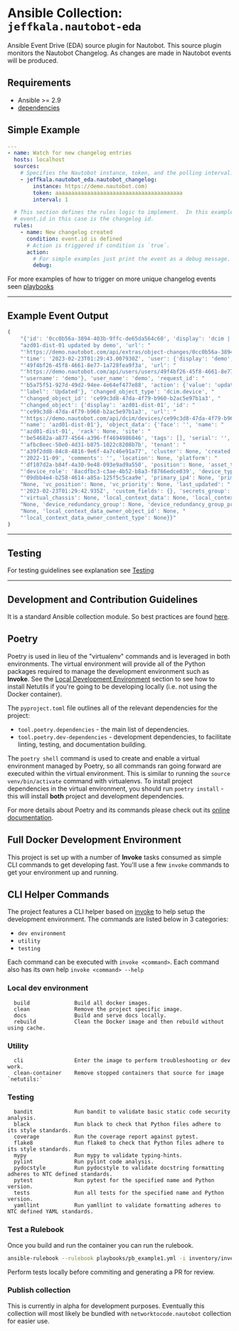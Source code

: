 # Ansible Collection: `jeffkala.nautobot-eda`

Ansible Event Drive (EDA) source plugin for Nautobot. This source plugin monitors the Nautobot Changelog. As changes are made in Nautobot events will be produced. 

## Requirements

- Ansible >= 2.9
- [dependencies](./pyproject.toml)

## Simple Example

```yaml
---
- name: Watch for new changelog entries
  hosts: localhost
  sources:
    # Specifies the Nautobot instance, token, and the polling interval.
    - jeffkala.nautobot_eda.nautobot_changelog:
        instance: https://demo.nautobot.com)
        token: aaaaaaaaaaaaaaaaaaaaaaaaaaaaaaaaaaaaaaaa
        interval: 1

  # This section defines the rules logic to implement.  In this example its simply capturing all events that have the event.id defined.
  # event.id in this case is the changelog id.
  rules:
    - name: New changelog created
      condition: event.id is defined
      # Action is triggered if condition is `true`.
      action:
        # For simple examples just print the event as a debug message.
        debug:

```

For more examples of how to trigger on more unique changelog events seen [playbooks](./playbooks/)

---
## Example Event Output

```python
(
    "{'id': '0cc0b56a-3894-403b-9ffc-de65da564c60', 'display': 'dcim | device "
    "azd01-dist-01 updated by demo', 'url': "
    "'https://demo.nautobot.com/api/extras/object-changes/0cc0b56a-3894-403b-9ffc-de65da564c60/', "
    "'time': '2023-02-23T01:29:43.007930Z', 'user': {'display': 'demo', 'id': "
    "'49f4bf26-45f8-4661-8e77-1a728fea9f3a', 'url': "
    "'https://demo.nautobot.com/api/users/users/49f4bf26-45f8-4661-8e77-1a728fea9f3a/', "
    "'username': 'demo'}, 'user_name': 'demo', 'request_id': "
    "'b5a75f51-927d-49d2-94ee-4e64ef477e88', 'action': {'value': 'update', "
    "'label': 'Updated'}, 'changed_object_type': 'dcim.device', "
    "'changed_object_id': 'ce99c3d8-47da-4f79-b960-b2ac5e97b1a3', "
    "'changed_object': {'display': 'azd01-dist-01', 'id': "
    "'ce99c3d8-47da-4f79-b960-b2ac5e97b1a3', 'url': "
    "'https://demo.nautobot.com/api/dcim/devices/ce99c3d8-47da-4f79-b960-b2ac5e97b1a3/', "
    "'name': 'azd01-dist-01'}, 'object_data': {'face': '', 'name': "
    "'azd01-dist-01', 'rack': None, 'site': "
    "'be54682a-a877-4564-a396-ff4694986046', 'tags': [], 'serial': '', 'status': "
    "'afbc8eec-50e0-4d31-b875-1022c8208b7b', 'tenant': "
    "'a39f2dd8-84c8-4816-9e6f-4a7c46e91a77', 'cluster': None, 'created': "
    "'2022-11-09', 'comments': '', 'location': None, 'platform': "
    "'df107d2a-b84f-4a30-9e48-093e9ad9a550', 'position': None, 'asset_tag': None, "
    "'device_role': '8acdfbc3-c3ae-4b52-b8a3-f8766edce039', 'device_type': "
    "'09dbb4e4-b258-4614-a85a-125f5c5caa9e', 'primary_ip4': None, 'primary_ip6': "
    "None, 'vc_position': None, 'vc_priority': None, 'last_updated': "
    "'2023-02-23T01:29:42.935Z', 'custom_fields': {}, 'secrets_group': None, "
    "'virtual_chassis': None, 'local_context_data': None, 'local_context_schema': "
    "None, 'device_redundancy_group': None, 'device_redundancy_group_priority': "
    "None, 'local_context_data_owner_object_id': None, "
    "'local_context_data_owner_content_type': None}}"
)
```

---
## Testing

For testing guidelines see explanation see [Testing](tests/README.md)

---

## Development and Contribution Guidelines

It is a standard Ansible collection module. So best practices are found [here](https://docs.ansible.com/ansible/latest/dev_guide/developing_collections.html).

## Poetry

Poetry is used in lieu of the "virtualenv" commands and is leveraged in both environments. The virtual environment will provide all of the Python packages required to manage the development environment such as **Invoke**. See the [Local Development Environment](#local-poetry-development-environment) section to see how to install Netutils if you're going to be developing locally (i.e. not using the Docker container).

The `pyproject.toml` file outlines all of the relevant dependencies for the project:

- `tool.poetry.dependencies` - the main list of dependencies.
- `tool.poetry.dev-dependencies` - development dependencies, to facilitate linting, testing, and documentation building.

The `poetry shell` command is used to create and enable a virtual environment managed by Poetry, so all commands ran going forward are executed within the virtual environment. This is similar to running the `source venv/bin/activate` command with virtualenvs. To install project dependencies in the virtual environment, you should run `poetry install` - this will install **both** project and development dependencies.

For more details about Poetry and its commands please check out its [online documentation](https://python-poetry.org/docs/).

## Full Docker Development Environment

This project is set up with a number of **Invoke** tasks consumed as simple CLI commands to get developing fast. You'll use a few `invoke` commands to get your environment up and running.

## CLI Helper Commands

The project features a CLI helper based on [invoke](http://www.pyinvoke.org/) to help setup the development environment. The commands are listed below in 3 categories:
- `dev environment`
- `utility`
- `testing`

Each command can be executed with `invoke <command>`. Each command also has its own help `invoke <command> --help`

### Local dev environment

```
  build              Build all docker images.
  clean              Remove the project specific image.
  docs               Build and serve docs locally.
  rebuild            Clean the Docker image and then rebuild without using cache.
```

### Utility

```
  cli                Enter the image to perform troubleshooting or dev work.
  clean-container    Remove stopped containers that source for image `netutils:`
```

### Testing

```
  bandit             Run bandit to validate basic static code security analysis.
  black              Run black to check that Python files adhere to its style standards.
  coverage           Run the coverage report against pytest.
  flake8             Run flake8 to check that Python files adhere to its style standards.
  mypy               Run mypy to validate typing-hints.
  pylint             Run pylint code analysis.
  pydocstyle         Run pydocstyle to validate docstring formatting adheres to NTC defined standards.
  pytest             Run pytest for the specified name and Python version.
  tests              Run all tests for the specified name and Python version.
  yamllint           Run yamllint to validate formatting adheres to NTC defined YAML standards.
```

### Test a Rulebook

Once you build and run the container you can run the rulebook.

```sh
ansible-rulebook --rulebook playbooks/pb_example1.yml -i inventory/inventory.yml --verbose
```

Perform tests locally before commiting and generating a PR for review.

### Publish collection

This is currently in alpha for development purposes. Eventually this collection will most likely be bundled with `networktocode.nautobot` collection for easier use.

